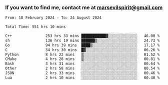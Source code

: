 ### If you want to find me, contact me at marsevilspirit@gmail.com

<!--
**marsevilspirit/marsevilspirit** is a ✨ _special_ ✨ repository because its `README.md` (this file) appears on your GitHub profile.

Here are some ideas to get you started:

- 🔭 I’m currently working on ...
- 🌱 I’m currently learning ...
- 👯 I’m looking to collaborate on ...
- 🤔 I’m looking for help with ...
- 💬 Ask me about ...
- 📫 How to reach me: ...
- 😄 Pronouns: ...
- ⚡ Fun fact: ...
-->
<!--START_SECTION:waka-->

```txt
From: 18 February 2024 - To: 24 August 2024

Total Time: 551 hrs 10 mins

C++               253 hrs 33 mins ███████████▓░░░░░░░░░░░░░   46.00 %
sh                136 hrs 19 mins ██████▒░░░░░░░░░░░░░░░░░░   24.73 %
Go                94 hrs 39 mins  ████▒░░░░░░░░░░░░░░░░░░░░   17.17 %
C                 34 hrs 30 mins  █▓░░░░░░░░░░░░░░░░░░░░░░░   06.26 %
Python            8 hrs 22 mins   ▒░░░░░░░░░░░░░░░░░░░░░░░░   01.52 %
CMake             4 hrs 28 mins   ▒░░░░░░░░░░░░░░░░░░░░░░░░   00.81 %
Bash              3 hrs 31 mins   ░░░░░░░░░░░░░░░░░░░░░░░░░   00.64 %
Other             2 hrs 58 mins   ░░░░░░░░░░░░░░░░░░░░░░░░░   00.54 %
JSON              2 hrs 33 mins   ░░░░░░░░░░░░░░░░░░░░░░░░░   00.46 %
Lua               2 hrs 10 mins   ░░░░░░░░░░░░░░░░░░░░░░░░░   00.40 %
```

<!--END_SECTION:waka-->
